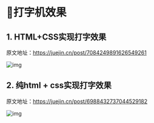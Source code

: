 # 🍁打字机效果

## 1. HTML+CSS实现打字效果

原文地址：https://juejin.cn/post/7084249891626549261

![img](/images/css/code/typing/t10001.gif)



## 2. 纯html + css实现打字效果

原文地址：https://juejin.cn/post/6988432737044529182

![img](/images/css/code/typing/t10002.gif)



